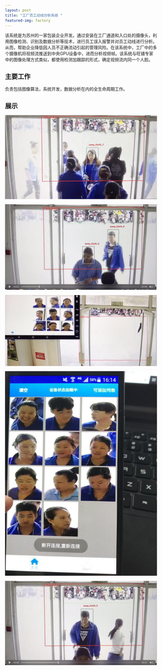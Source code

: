 ```yaml
---
layout: post
title: "工厂员工动线分析系统 "
featured-img: factory
---
```



该系统是为苏州的一家包装企业开发。通过安装在工厂通道和入口处的摄像头，利用图像检测、识别及数据分析等技术，进行员工误入报警并对员工动线进行分析。从而，帮助企业降低因人员不正确流动引起的管理风险。在该系统中，工厂中的多个摄像机将视频流推送到中央GPU设备中，进而分析视频帧。该系统与旺铺专家中的图像处理方式类似，都使用检测加跟踪的形式，确定视频流内同一个人脸。

## 主要工作

负责包括图像算法，系统开发，数据分析在内的全生命周期工作。


## 展示

![](/images/factory/p1.png)

![](/images/factory/p2.png)

![](/images/factory/p3.png)

![](/images/factory/p4.png)

![](/images/factory/p5.png)




